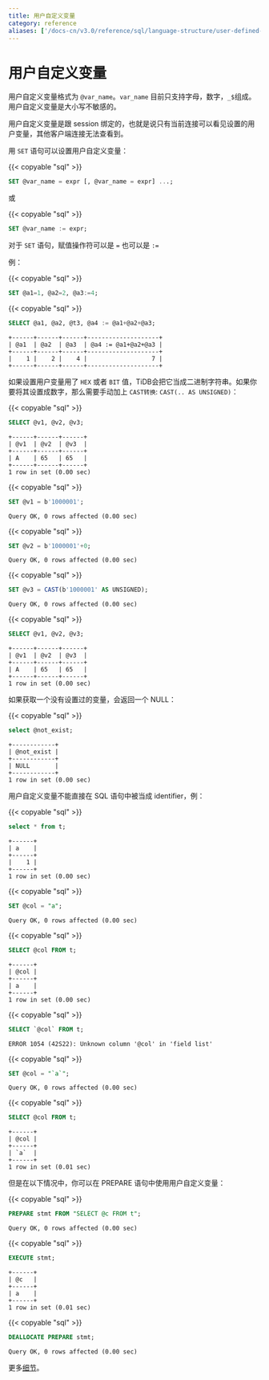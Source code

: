 ```yaml
---
title: 用户自定义变量
category: reference
aliases: ['/docs-cn/v3.0/reference/sql/language-structure/user-defined-variables/','/docs-cn/sql/user-defined-variables/']
---
```


# 用户自定义变量

用户自定义变量格式为 `@var_name`。`var_name` 目前只支持字母，数字，`_$`组成。用户自定义变量是大小写不敏感的。

用户自定义变量是跟 session 绑定的，也就是说只有当前连接可以看见设置的用户变量，其他客户端连接无法查看到。

用 `SET` 语句可以设置用户自定义变量：

{{< copyable "sql" >}}

```sql
SET @var_name = expr [, @var_name = expr] ...;
```

或

{{< copyable "sql" >}}

```sql
SET @var_name := expr;
```

对于 `SET` 语句，赋值操作符可以是 `=` 也可以是 `:=`

例：

{{< copyable "sql" >}}

```sql
SET @a1=1, @a2=2, @a3:=4;
```

{{< copyable "sql" >}}

```sql
SELECT @a1, @a2, @t3, @a4 := @a1+@a2+@a3;
```

```
+------+------+------+--------------------+
| @a1  | @a2  | @a3  | @a4 := @a1+@a2+@a3 |
+------+------+------+--------------------+
|    1 |    2 |    4 |                  7 |
+------+------+------+--------------------+
```

如果设置用户变量用了 `HEX` 或者 `BIT` 值，TiDB会把它当成二进制字符串。如果你要将其设置成数字，那么需要手动加上 `CAST转换`: `CAST(.. AS UNSIGNED)`：

{{< copyable "sql" >}}

```sql
SELECT @v1, @v2, @v3;
```

```
+------+------+------+
| @v1  | @v2  | @v3  |
+------+------+------+
| A    | 65   | 65   |
+------+------+------+
1 row in set (0.00 sec)
```

{{< copyable "sql" >}}

```sql
SET @v1 = b'1000001';
```

```
Query OK, 0 rows affected (0.00 sec)
```

{{< copyable "sql" >}}

```sql
SET @v2 = b'1000001'+0;
```

```
Query OK, 0 rows affected (0.00 sec)
```

{{< copyable "sql" >}}

```sql
SET @v3 = CAST(b'1000001' AS UNSIGNED);
```

```
Query OK, 0 rows affected (0.00 sec)
```

{{< copyable "sql" >}}

```sql
SELECT @v1, @v2, @v3;
```

```
+------+------+------+
| @v1  | @v2  | @v3  |
+------+------+------+
| A    | 65   | 65   |
+------+------+------+
1 row in set (0.00 sec)
```

如果获取一个没有设置过的变量，会返回一个 NULL：

{{< copyable "sql" >}}

```sql
select @not_exist;
```

```
+------------+
| @not_exist |
+------------+
| NULL       |
+------------+
1 row in set (0.00 sec)
```

用户自定义变量不能直接在 SQL 语句中被当成 identifier，例：

{{< copyable "sql" >}}

```sql
select * from t;
```

```
+------+
| a    |
+------+
|    1 |
+------+
1 row in set (0.00 sec)
```

{{< copyable "sql" >}}

```sql
SET @col = "a";
```

```
Query OK, 0 rows affected (0.00 sec)
```

{{< copyable "sql" >}}

```sql
SELECT @col FROM t;
```

```
+------+
| @col |
+------+
| a    |
+------+
1 row in set (0.00 sec)
```

{{< copyable "sql" >}}

```sql
SELECT `@col` FROM t;
```

```
ERROR 1054 (42S22): Unknown column '@col' in 'field list'
```

{{< copyable "sql" >}}

```sql
SET @col = "`a`";
```

```
Query OK, 0 rows affected (0.00 sec)
```

{{< copyable "sql" >}}

```sql
SELECT @col FROM t;
```

```
+------+
| @col |
+------+
| `a`  |
+------+
1 row in set (0.01 sec)
```

但是在以下情况中，你可以在 PREPARE 语句中使用用户自定义变量：

{{< copyable "sql" >}}

```sql
PREPARE stmt FROM "SELECT @c FROM t";
```

```
Query OK, 0 rows affected (0.00 sec)
```

{{< copyable "sql" >}}

```sql
EXECUTE stmt;
```

```
+------+
| @c   |
+------+
| a    |
+------+
1 row in set (0.01 sec)
```

{{< copyable "sql" >}}

```sql
DEALLOCATE PREPARE stmt;
```

```
Query OK, 0 rows affected (0.00 sec)
```

更多[细节](https://dev.mysql.com/doc/refman/5.7/en/user-variables.html)。
